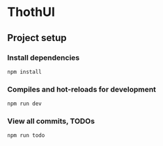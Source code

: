 # ThothUI

## Project setup
### Install dependencies
```
npm install
```

### Compiles and hot-reloads for development
```
npm run dev
```

### View all commits, TODOs
```
npm run todo
```